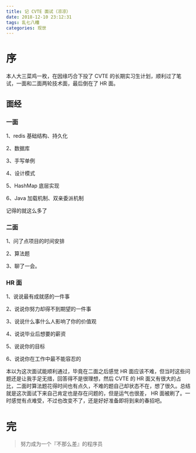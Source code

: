 ```yaml
---
title: 记 CVTE 面试（凉凉）
date: 2018-12-10 23:12:31
tags: 乱七八糟
categories: 现世
---
```


# 序

本人大三菜鸡一枚，在因缘巧合下投了 CVTE 的长期实习生计划，顺利过了笔试，一面和二面两轮技术面，最后倒在了 HR 面。

<!-- more -->

## 面经

### 一面

1、redis 基础结构、持久化

2、数据库

3、手写单例

4、设计模式

5、HashMap 底层实现

6、Java 加载机制、双亲委派机制

记得的就这么多了

### 二面

1、问了点项目的时间安排

2、算法题

3、聊了一会。

### HR 面

1、说说最有成就感的一件事

2、说说你努力却得不到期望的一件事

3、说说什么事什么人影响了你的价值观

4、说说毕业后想要的薪资

5、说说你的目标

6、说说你在工作中最不能容忍的



本以为这次面试能顺利通过，毕竟在二面之后感觉 HR 面应该不难，但当时这些问题还是让我手足无措，回答得不是很理想，然后 CVTE 的 HR 面又有很大的占比，二面时算法题花得时间也有点久，不难的题自己却状态不在，想了很久。总结就是这次面试下来自己肯定也是存在问题的，但是运气也很差， HR 面被刷了。一时感觉有点难受，不过也改变不了，还是好好准备即将到来的春招吧。



# 完



> 努力成为一个『不那么差』的程序员 



